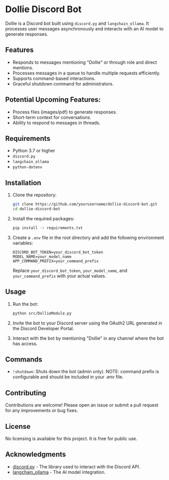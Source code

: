 # Dollie Discord Bot

Dollie is a Discord bot built using `discord.py` and `langchain_ollama`. It processes user messages asynchronously and interacts with an AI model to generate responses.

## Features

- Responds to messages mentioning "Dollie" or through role and direct mentions.
- Processes messages in a queue to handle multiple requests efficiently.
- Supports command-based interactions.
- Graceful shutdown command for administrators.

## Potential Upcoming Features:

- Process files (images/pdf) to generate responses. 
- Short-term context for conversations.
- Ability to respond to messages in threads. 

## Requirements

- Python 3.7 or higher
- `discord.py`
- `langchain_ollama`
- `python-dotenv`

## Installation

1. Clone the repository:

   ```bash
   git clone https://github.com/yourusername/dollie-discord-bot.git
   cd dollie-discord-bot
   ```

2. Install the required packages:

   ```bash
   pip install -r requirements.txt
   ```

3. Create a `.env` file in the root directory and add the following environment variables:

   ```plaintext
   DISCORD_BOT_TOKEN=your_discord_bot_token
   MODEL_NAME=your_model_name
   APP_COMMAND_PREFIX=your_command_prefix
   ```

   Replace `your_discord_bot_token`, `your_model_name`, and `your_command_prefix` with your actual values.

## Usage

1. Run the bot:

   ```bash
   python src/DollieModule.py
   ```

2. Invite the bot to your Discord server using the OAuth2 URL generated in the Discord Developer Portal.

3. Interact with the bot by mentioning "Dollie" in any channel where the bot has access.

## Commands

- `!shutdown`: Shuts down the bot (admin only). NOTE: command prefix is configurable and should be included in your .env file. 

## Contributing

Contributions are welcome! Please open an issue or submit a pull request for any improvements or bug fixes.

## License

No licensing is available for this project. It is free for public use.

## Acknowledgments

- [discord.py](https://discordpy.readthedocs.io/en/stable/) - The library used to interact with the Discord API.
- [langchain_ollama](https://github.com/yourusername/langchain_ollama) - The AI model integration.

